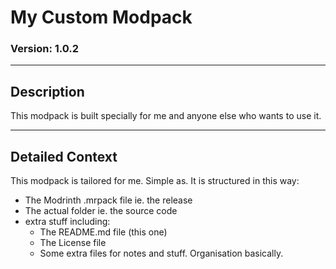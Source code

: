 # My Custom Modpack 
### Version: 1.0.2
---
## Description

This modpack is built specially for me and anyone else who wants to use it. 

---

## Detailed Context

This modpack is tailored for me. Simple as.
It is structured in this way:
- The Modrinth .mrpack file ie. the release
- The actual folder ie. the source code
- extra stuff including:
  - The README.md file (this one)
  - The License file
  - Some extra files for notes and stuff. Organisation basically.
